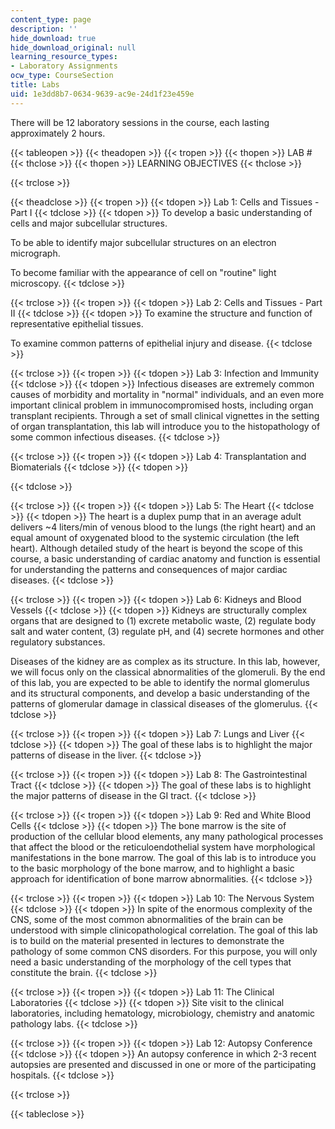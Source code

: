 ```yaml
---
content_type: page
description: ''
hide_download: true
hide_download_original: null
learning_resource_types:
- Laboratory Assignments
ocw_type: CourseSection
title: Labs
uid: 1e3dd8b7-0634-9639-ac9e-24d1f23e459e
---
```


There will be 12 laboratory sessions in the course, each lasting approximately 2 hours.

{{< tableopen >}}
{{< theadopen >}}
{{< tropen >}}
{{< thopen >}}
LAB #
{{< thclose >}}
{{< thopen >}}
LEARNING OBJECTIVES
{{< thclose >}}

{{< trclose >}}

{{< theadclose >}}
{{< tropen >}}
{{< tdopen >}}
Lab 1: Cells and Tissues - Part I
{{< tdclose >}}
{{< tdopen >}}
To develop a basic understanding of cells and major subcellular structures.  
  
To be able to identify major subcellular structures on an electron micrograph.  
  
To become familiar with the appearance of cell on "routine" light microscopy.
{{< tdclose >}}

{{< trclose >}}
{{< tropen >}}
{{< tdopen >}}
Lab 2: Cells and Tissues - Part II
{{< tdclose >}}
{{< tdopen >}}
To examine the structure and function of representative epithelial tissues.  
  
To examine common patterns of epithelial injury and disease.
{{< tdclose >}}

{{< trclose >}}
{{< tropen >}}
{{< tdopen >}}
Lab 3: Infection and Immunity
{{< tdclose >}}
{{< tdopen >}}
Infectious diseases are extremely common causes of morbidity and mortality in "normal" individuals, and an even more important clinical problem in immunocompromised hosts, including organ transplant recipients. Through a set of small clinical vignettes in the setting of organ transplantation, this lab will introduce you to the histopathology of some common infectious diseases.
{{< tdclose >}}

{{< trclose >}}
{{< tropen >}}
{{< tdopen >}}
Lab 4: Transplantation and Biomaterials
{{< tdclose >}}
{{< tdopen >}}

{{< tdclose >}}

{{< trclose >}}
{{< tropen >}}
{{< tdopen >}}
Lab 5: The Heart
{{< tdclose >}}
{{< tdopen >}}
The heart is a duplex pump that in an average adult delivers ~4 liters/min of venous blood to the lungs (the right heart) and an equal amount of oxygenated blood to the systemic circulation (the left heart). Although detailed study of the heart is beyond the scope of this course, a basic understanding of cardiac anatomy and function is essential for understanding the patterns and consequences of major cardiac diseases.
{{< tdclose >}}

{{< trclose >}}
{{< tropen >}}
{{< tdopen >}}
Lab 6: Kidneys and Blood Vessels
{{< tdclose >}}
{{< tdopen >}}
Kidneys are structurally complex organs that are designed to (1) excrete metabolic waste, (2) regulate body salt and water content, (3) regulate pH, and (4) secrete hormones and other regulatory substances.  
  
Diseases of the kidney are as complex as its structure. In this lab, however, we will focus only on the classical abnormalities of the glomeruli. By the end of this lab, you are expected to be able to identify the normal glomerulus and its structural components, and develop a basic understanding of the patterns of glomerular damage in classical diseases of the glomerulus.
{{< tdclose >}}

{{< trclose >}}
{{< tropen >}}
{{< tdopen >}}
Lab 7: Lungs and Liver
{{< tdclose >}}
{{< tdopen >}}
The goal of these labs is to highlight the major patterns of disease in the liver.
{{< tdclose >}}

{{< trclose >}}
{{< tropen >}}
{{< tdopen >}}
Lab 8: The Gastrointestinal Tract
{{< tdclose >}}
{{< tdopen >}}
The goal of these labs is to highlight the major patterns of disease in the GI tract.
{{< tdclose >}}

{{< trclose >}}
{{< tropen >}}
{{< tdopen >}}
Lab 9: Red and White Blood Cells
{{< tdclose >}}
{{< tdopen >}}
The bone marrow is the site of production of the cellular blood elements, any many pathological processes that affect the blood or the reticuloendothelial system have morphological manifestations in the bone marrow. The goal of this lab is to introduce you to the basic morphology of the bone marrow, and to highlight a basic approach for identification of bone marrow abnormalities.
{{< tdclose >}}

{{< trclose >}}
{{< tropen >}}
{{< tdopen >}}
Lab 10: The Nervous System
{{< tdclose >}}
{{< tdopen >}}
In spite of the enormous complexity of the CNS, some of the most common abnormalities of the brain can be understood with simple clinicopathological correlation. The goal of this lab is to build on the material presented in lectures to demonstrate the pathology of some common CNS disorders. For this purpose, you will only need a basic understanding of the morphology of the cell types that constitute the brain.
{{< tdclose >}}

{{< trclose >}}
{{< tropen >}}
{{< tdopen >}}
Lab 11: The Clinical Laboratories
{{< tdclose >}}
{{< tdopen >}}
Site visit to the clinical laboratories, including hematology, microbiology, chemistry and anatomic pathology labs.
{{< tdclose >}}

{{< trclose >}}
{{< tropen >}}
{{< tdopen >}}
Lab 12: Autopsy Conference
{{< tdclose >}}
{{< tdopen >}}
An autopsy conference in which 2-3 recent autopsies are presented and discussed in one or more of the participating hospitals.
{{< tdclose >}}

{{< trclose >}}

{{< tableclose >}}